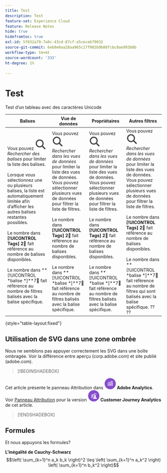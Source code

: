 ```yaml
---
title: Test
description: Test
feature-set: Experience Cloud
feature: Release Notes
hide: true
hidefromtoc: true
exl-id: 5f832a79-7a0c-43cd-87cf-a5ceceb79032
source-git-commit: 6eb0e0aa28aa965c17f002b9b08fcbc8ae993b0b
workflow-type: tm+mt
source-wordcount: '333'
ht-degree: 1%

---
```


# Test

Test d’un tableau avec des caractères Unicode

| Balises | Vue de données | Propriétaires | Autres filtres |
|---|---|---|---|
| Vous pouvez ![Rechercher](/help/assets/icons/Search.svg) *Rechercher des balises* pour limiter la liste des balises. <br/><br/>Lorsque vous sélectionnez une ou plusieurs balises, la liste est automatiquement limitée afin d’afficher les autres balises restantes possibles. <br/><br/> Le nombre dans **[!UICONTROL Tags]** **2︎⃣** fait référence au nombre de balises disponibles. <br/><br/> Le nombre dans **[!UICONTROL *balise *]**7︎⃣ fait référence au nombre de filtres balisés avec la balise spécifique. | Vous pouvez ![Rechercher](/help/assets/icons/Search.svg) *Rechercher dans les vues de données* pour limiter la liste des vues de données. <br/>Vous pouvez sélectionner plusieurs vues de données pour filtrer la liste de filtres. <br/><br/> Le nombre dans **[!UICONTROL Tags]** **2︎⃣** fait référence au nombre de balises disponibles. <br/><br/> Le nombre dans **[!UICONTROL *balise *]**7︎⃣ fait référence au nombre de filtres balisés avec la balise spécifique. | Vous pouvez ![Rechercher](/help/assets/icons/Search.svg) *Rechercher dans les vues de données* pour limiter la liste des vues de données. <br/>Vous pouvez sélectionner plusieurs vues de données pour filtrer la liste de filtres. <br/><br/> Le nombre dans **[!UICONTROL Tags]** **2︎⃣** fait référence au nombre de balises disponibles. <br/><br/> Le nombre dans **[!UICONTROL *balise *]**7︎⃣ fait référence au nombre de filtres balisés avec la balise spécifique. | Vous pouvez ![Rechercher](/help/assets/icons/Search.svg) *Rechercher dans les vues de données* pour limiter la liste des vues de données. <br/>Vous pouvez sélectionner plusieurs vues de données pour filtrer la liste de filtres. <br/><br/> Le nombre dans **[!UICONTROL Tags]** **2︎⃣** fait référence au nombre de balises disponibles. <br/><br/> Le nombre dans **[!UICONTROL *balise *]**7︎⃣ fait référence au nombre de filtres qui sont balisés avec la balise spécifique. ?? ?? |

{style="table-layout:fixed"}


## Utilisation de SVG dans une zone ombrée

Nous ne semblons pas appuyer correctement les SVG dans une boîte ombragée. Voir la différence entre aperçu (corp.adobe.com) et site publié (adobe.com).

>[!BEGINSHADEBOX]

Cet article présente le panneau Attribution dans ![AdobeAnalytics](/help/assets/icons/AdobeAnalytics.svg) **Adobe Analytics**.<br/>Voir [Panneau Attribution](https://experienceleague.adobe.com/en/docs/analytics-platform/using/cja-workspace/panels/attribution) pour la version ![CustomerJourneyAnalytics](/help/assets/icons/CustomerJourneyAnalytics.svg) **Customer Journey Analytics** de cet article.

>[!ENDSHADEBOX]


## Formules

Et nous appuyons les formules?

**L’inégalité de Cauchy-Schwarz**
$$\left( \sum_{k=1}^n a_k b_k \right)^2 \leq \left( \sum_{k=1}^n a_k^2 \right) \left( \sum_{k=1}^n b_k^2 \right)$$



